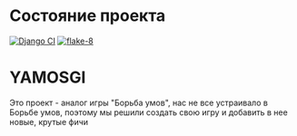 # Состояние проекта
[![Django CI](https://github.com/vanger2607/Yandex_Django_Project/actions/workflows/django.yml/badge.svg?branch=dev)](https://github.com/vanger2607/Yandex_Django_Project/actions/workflows/django.yml)
[![flake-8](https://github.com/vanger2607/Yandex_Django_Project/actions/workflows/python-package.yml/badge.svg?branch=dev)](https://github.com/vanger2607/Yandex_Django_Project/actions/workflows/python-package.yml)

# YAMOSGI
Это проект - аналог игры "Борьба умов", нас не все устраивало в Борьбе умов, поэтому мы решили создать свою игру и добавить в нее новые, крутые фичи
